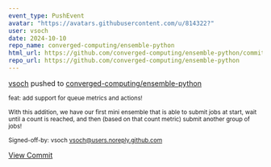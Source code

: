 ```yaml
---
event_type: PushEvent
avatar: "https://avatars.githubusercontent.com/u/814322?"
user: vsoch
date: 2024-10-10
repo_name: converged-computing/ensemble-python
html_url: https://github.com/converged-computing/ensemble-python/commit/f0b5e533e03354d57bf4fe9f3b7475fbae1f9ce3
repo_url: https://github.com/converged-computing/ensemble-python
---
```


<a href='https://github.com/vsoch' target='_blank'>vsoch</a> pushed to <a href='https://github.com/converged-computing/ensemble-python' target='_blank'>converged-computing/ensemble-python</a>

<small>feat: add support for queue metrics and actions!

With this addition, we have our first mini ensemble
that is able to submit jobs at start, wait until
a count is reached, and then (based on that count
metric) submit another group of jobs!

Signed-off-by: vsoch <vsoch@users.noreply.github.com></small>

<a href='https://github.com/converged-computing/ensemble-python/commit/f0b5e533e03354d57bf4fe9f3b7475fbae1f9ce3' target='_blank'>View Commit</a>